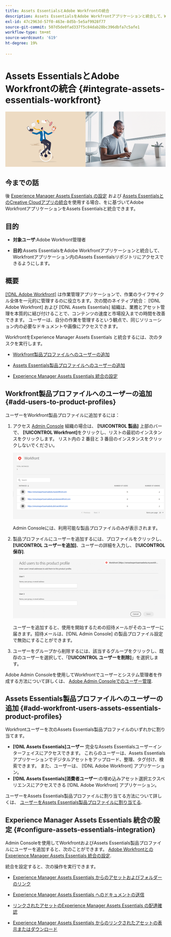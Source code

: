 ```yaml
---
title: Assets EssentialsとAdobe Workfrontの統合
description: Assets EssentialsをAdobe Workfrontアプリケーションと統合して、Workfrontアプリケーション内のAssets Essentialsリポジトリにアクセスできるようにします。
exl-id: 47c2963d-57f0-463e-8d5b-5e5af9928f77
source-git-commit: 507d5de0fad337f5c84dab28bc396dbfa7c5afe1
workflow-type: tm+mt
source-wordcount: '619'
ht-degree: 19%

---
```


# Assets EssentialsとAdobe Workfrontの統合 {#integrate-assets-essentials-workfront}

![暗いテーマと明るいテーマを切り替えるための環境設定](assets/cce-workfront.png)

## 今までの話

後 [Experience Manager Assets Essentials の設定](adminster-aem-assets-essentials.md) および [Assets EssentialsとのCreative Cloudアプリの統合](integrate-assets-essentials-creative-cloud.md)を使用する場合、をに基づいてAdobe WorkfrontアプリケーションをAssets Essentialsと統合できます。

## 目的

* **対象ユーザ**:Adobe Workfront管理者

* **目的**:Assets EssentialsをAdobe Workfrontアプリケーションと統合して、Workfrontアプリケーション内のAssets Essentialsリポジトリにアクセスできるようにします。

## 概要

[[!DNL Adobe Workfront]](https://www.workfront.com/) は作業管理アプリケーションで、作業のライフサイクル全体を一元的に管理するのに役立ちます。次の間のネイティブ統合： [!DNL Adobe Workfront] および [!DNL Assets Essentials] 組織は、業務とアセット管理を本質的に結び付けることで、コンテンツの速度と市場投入までの時間を改善できます。 ユーザーは、自分の作業を管理するという観点で、同じソリューション内の必要なドキュメントや画像にアクセスできます。

WorkfrontをExperience Manager Assets Essentials と統合するには、次のタスクを実行します。

* [Workfront製品プロファイルへのユーザーの追加](#add-users-to-product-profiles)

* [Assets Essentials製品プロファイルへのユーザーの追加](#add-workfront-users-assets-essentials-product-profiles)

* [Experience Manager Assets Essentials 統合の設定](#configure-assets-essentials-integration)

## Workfront製品プロファイルへのユーザーの追加 {#add-users-to-product-profiles}

ユーザーをWorkfront製品プロファイルに追加するには：

1. アクセス [Admin Console](https://adminconsole.adobe.com) 組織の場合は、 **[!UICONTROL 製品]** 上部のバーで、 **[!UICONTROL Workfront]**&#x200B;をクリックし、リストの最初のインスタンスをクリックします。 リスト内の 2 番目と 3 番目のインスタンスをクリックしないでください。

   ![Admin Console 管理プロファイル](assets/workfront-instances.png)

   Admin Consoleには、利用可能な製品プロファイルのみが表示されます。

1. 製品プロファイルにユーザーを追加するには、プロファイルをクリックし、 **[!UICONTROL ユーザーを追加]**、ユーザーの詳細を入力し、 **[!UICONTROL 保存]**.

   ![ユーザー管理プロファイルの追加](assets/add-users-workfront.png)

   ユーザーを追加すると、使用を開始するための招待メールがそのユーザーに届きます。招待メールは、[!DNL Admin Console] の製品プロファイル設定で無効にすることができます。

1. ユーザーをグループから削除するには、該当するグループをクリックし、既存のユーザーを選択して、「**[!UICONTROL ユーザーを削除]**」を選択します。

Adobe Admin Consoleを使用してWorkfrontでユーザーとシステム管理者を作成する方法について詳しくは、 [Adobe Admin Consoleでのユーザー管理](https://one.workfront.com/s/document-item?bundleId=the-new-workfront-experience&amp;topicId=Content%2FAdministration_and_Setup%2FAdd_users%2FCreate_and_manage_users%2Fadmin-console.htm&amp;_LANG=enus).

## Assets Essentials製品プロファイルへのユーザーの追加 {#add-workfront-users-assets-essentials-product-profiles}

Workfrontユーザーを次のAssets Essentials製品プロファイルのいずれかに割り当てます。

* **[!DNL Assets Essentials]ユーザー** 完全なAssets Essentialsユーザーインターフェイスにアクセスできます。 これらのユーザーは、Assets Essentialsアプリケーションでデジタルアセットをアップロード、整理、タグ付け、検索できます。 また、ユーザーは、 [!DNL Adobe Workfront] アプリケーション。
* **[!DNL Assets Essentials]消費者ユーザー**:の埋め込みアセット選択エクスペリエンスにアクセスできる [!DNL Adobe Workfront] アプリケーション。

ユーザーをAssets Essentials製品プロファイルに割り当てる方法について詳しくは、 [ユーザーをAssets Essentials製品プロファイルに割り当てる](adminster-aem-assets-essentials.md#add-users-to-product-profiles).

## Experience Manager Assets Essentials 統合の設定 {#configure-assets-essentials-integration}

Admin Consoleを使用してWorkfrontおよびAssets Essentials製品プロファイルにユーザーを追加すると、次のことができます。 [Adobe WorkfrontとのExperience Manager Assets Essentials 統合の設定](https://one.workfront.com/s/document-item?bundleId=the-new-workfront-experience&amp;topicId=Content%2FDocuments%2FAdobe_Workfront_for_Experience_Manager_Assets_Essentials%2F_workfront-for-aem-asset-essentials.htm).

統合を設定すると、次の操作を実行できます。

* [Experience Manager Assets Essentials からのアセットおよびフォルダーのリンク](https://one.workfront.com/s/document-item?bundleId=the-new-workfront-experience&amp;topicId=Content%2FDocuments%2FAdobe_Workfront_for_Experience_Manager_Assets_Essentials%2Flink-to-aem.htm&amp;_LANG=enus)

* [Experience Manager Assets Essentials へのドキュメントの送信](https://one.workfront.com/s/document-item?bundleId=the-new-workfront-experience&amp;topicId=Content%2FDocuments%2FAdobe_Workfront_for_Experience_Manager_Assets_Essentials%2Fsend-to-aem.htm&amp;_LANG=enus)

* [リンクされたアセットのExperience Manager Assets Essentials の配達確認](https://one.workfront.com/s/document-item?bundleId=the-new-workfront-experience&amp;topicId=Content%2FDocuments%2FAdobe_Workfront_for_Experience_Manager_Assets_Essentials%2Fproof-linked-asset-aem.htm)

* [Experience Manager Assets Essentials からのリンクされたアセットの表示またはダウンロード](https://one.workfront.com/s/document-item?bundleId=the-new-workfront-experience&amp;topicId=Content%2FDocuments%2FAdobe_Workfront_for_Experience_Manager_Assets_Essentials%2Fview-download-asset.htm)
